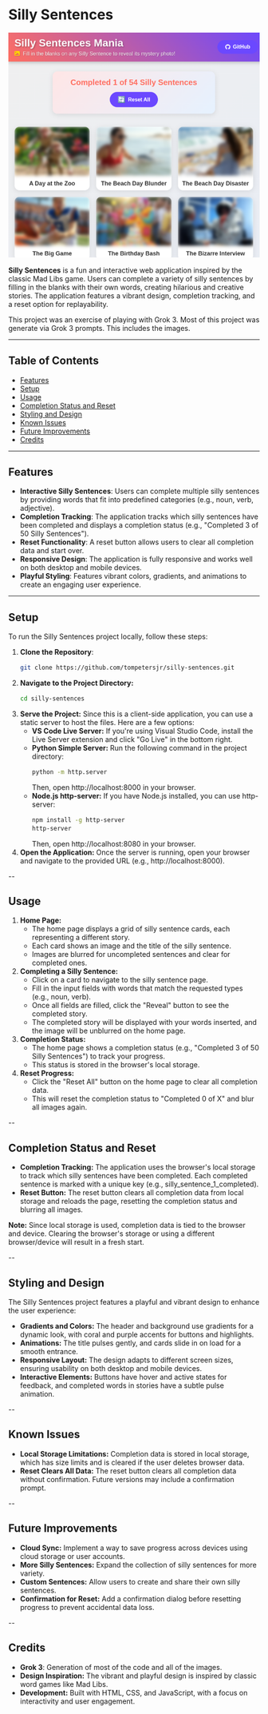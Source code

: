 # Silly Sentences

![Screenshot of Silly Sentences](images/sillysentences.png)

**Silly Sentences** is a fun and interactive web application inspired by the classic Mad Libs game. Users can complete a variety of silly sentences by filling in the blanks with their own words, creating hilarious and creative stories. The application features a vibrant design, completion tracking, and a reset option for replayability.

This project was an exercise of playing with Grok 3. Most of this project was generate via Grok 3 prompts. This includes the images.

---

## Table of Contents

- [Features](#features)
- [Setup](#setup)
- [Usage](#usage)
- [Completion Status and Reset](#completion-status-and-reset)
- [Styling and Design](#styling-and-design)
- [Known Issues](#known-issues)
- [Future Improvements](#future-improvements)
- [Credits](#credits)

---

## Features

- **Interactive Silly Sentences**: Users can complete multiple silly sentences by providing words that fit into predefined categories (e.g., noun, verb, adjective).
- **Completion Tracking**: The application tracks which silly sentences have been completed and displays a completion status (e.g., "Completed 3 of 50 Silly Sentences").
- **Reset Functionality**: A reset button allows users to clear all completion data and start over.
- **Responsive Design**: The application is fully responsive and works well on both desktop and mobile devices.
- **Playful Styling**: Features vibrant colors, gradients, and animations to create an engaging user experience.

---

## Setup

To run the Silly Sentences project locally, follow these steps:

1. **Clone the Repository**:
   ```bash
   git clone https://github.com/tompetersjr/silly-sentences.git
   ```
2. **Navigate to the Project Directory:**
   ```bash
   cd silly-sentences
   ```
3. **Serve the Project:** Since this is a client-side application, you can use a static server to host the files. Here are a few options:
   - **VS Code Live Server:** If you're using Visual Studio Code, install the Live Server extension and click "Go Live" in the bottom right.
   - **Python Simple Server:** Run the following command in the project directory:
     ```bash
     python -m http.server
     ```
     Then, open http://localhost:8000 in your browser.
   - **Node.js http-server:** If you have Node.js installed, you can use http-server:
     ```bash
     npm install -g http-server
     http-server
     ```
     Then, open http://localhost:8080 in your browser.
4. **Open the Application:** Once the server is running, open your browser and navigate to the provided URL (e.g., http://localhost:8000).

--

## Usage

1. **Home Page:**
   - The home page displays a grid of silly sentence cards, each representing a different story.
   - Each card shows an image and the title of the silly sentence.
   - Images are blurred for uncompleted sentences and clear for completed ones.
2. **Completing a Silly Sentence:**
   - Click on a card to navigate to the silly sentence page.
   - Fill in the input fields with words that match the requested types (e.g., noun, verb).
   - Once all fields are filled, click the "Reveal" button to see the completed story.
   - The completed story will be displayed with your words inserted, and the image will be unblurred on the home page.
3. **Completion Status:**
   - The home page shows a completion status (e.g., "Completed 3 of 50 Silly Sentences") to track your progress.
   - This status is stored in the browser's local storage.
4. **Reset Progress:**
   - Click the "Reset All" button on the home page to clear all completion data.
   - This will reset the completion status to "Completed 0 of X" and blur all images again.

--

## Completion Status and Reset

- **Completion Tracking:** The application uses the browser's local storage to track which silly sentences have been completed. Each completed sentence is marked with a unique key (e.g., silly_sentence_1_completed).
- **Reset Button:** The reset button clears all completion data from local storage and reloads the page, resetting the completion status and blurring all images.

**Note:** Since local storage is used, completion data is tied to the browser and device. Clearing the browser's storage or using a different browser/device will result in a fresh start.

--

## Styling and Design

The Silly Sentences project features a playful and vibrant design to enhance the user experience:

- **Gradients and Colors:** The header and background use gradients for a dynamic look, with coral and purple accents for buttons and highlights.
- **Animations:** The title pulses gently, and cards slide in on load for a smooth entrance.
- **Responsive Layout:** The design adapts to different screen sizes, ensuring usability on both desktop and mobile devices.
- **Interactive Elements:** Buttons have hover and active states for feedback, and completed words in stories have a subtle pulse animation.

--

## Known Issues

- **Local Storage Limitations:** Completion data is stored in local storage, which has size limits and is cleared if the user deletes browser data.
- **Reset Clears All Data:** The reset button clears all completion data without confirmation. Future versions may include a confirmation prompt.

--

## Future Improvements

- **Cloud Sync:** Implement a way to save progress across devices using cloud storage or user accounts.
- **More Silly Sentences:** Expand the collection of silly sentences for more variety.
- **Custom Sentences:** Allow users to create and share their own silly sentences.
- **Confirmation for Reset:** Add a confirmation dialog before resetting progress to prevent accidental data loss.

--

## Credits

- **Grok 3**: Generation of most of the code and all of the images.
- **Design Inspiration:** The vibrant and playful design is inspired by classic word games like Mad Libs.
- **Development:** Built with HTML, CSS, and JavaScript, with a focus on interactivity and user engagement.
